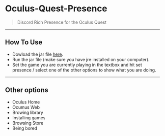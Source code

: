 # Oculus-Quest-Presence

> Discord Rich Presence for the Oculus Quest

---

## How To Use

- Dowload the jar file <a href="https://github.com/madmagic007/Oculus-Quest-Presence/releases" target="_blank">here</a>.
- Run the jar file (make sure you have jre installed on your computer).
- Set the game you are currently playing in the textbox and hit set presence / select one of the other options to show what you are doing.

---

##  Other options

- Oculus Home
- Ocumus Web
- Browing library
- Installing games
- Browsing Store
- Being bored
